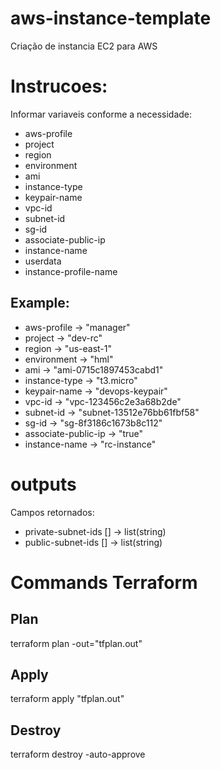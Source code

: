 # aws-instance-template
Criação de instancia EC2 para AWS

# Instrucoes:

Informar variaveis conforme a necessidade:

- aws-profile
- project
- region
- environment
- ami
- instance-type
- keypair-name
- vpc-id
- subnet-id
- sg-id
- associate-public-ip
- instance-name
- userdata <OPTIONAL>
- instance-profile-name <OPTIONAL>
## Example:

- aws-profile         -> "manager"
- project             -> "dev-rc"
- region              -> "us-east-1"
- environment         -> "hml"
- ami                 -> "ami-0715c1897453cabd1"
- instance-type       -> "t3.micro"
- keypair-name        -> "devops-keypair"
- vpc-id              -> "vpc-123456c2e3a68b2de" 
- subnet-id           -> "subnet-13512e76bb61fbf58"
- sg-id               -> "sg-8f3186c1673b8c112"
- associate-public-ip -> "true"
- instance-name       -> "rc-instance"

# outputs

Campos retornados:

- private-subnet-ids [] -> list(string)
- public-subnet-ids [] -> list(string)

# Commands Terraform

## Plan
terraform plan -out="tfplan.out"
## Apply
terraform apply "tfplan.out"
## Destroy
terraform destroy -auto-approve